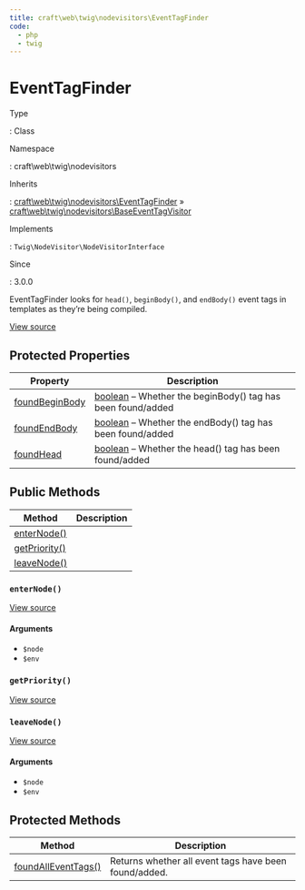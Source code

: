 ```yaml
---
title: craft\web\twig\nodevisitors\EventTagFinder
code:
  - php
  - twig
---
```


# EventTagFinder

Type

:   Class

Namespace

:   craft\web\twig\nodevisitors

Inherits

:   [craft\web\twig\nodevisitors\EventTagFinder](craft-web-twig-nodevisitors-eventtagfinder.md) &raquo;
[craft\web\twig\nodevisitors\BaseEventTagVisitor](craft-web-twig-nodevisitors-baseeventtagvisitor.md)

Implements

:   `Twig\NodeVisitor\NodeVisitorInterface`

Since

:   3.0.0



EventTagFinder looks for `head()`, `beginBody()`, and `endBody()` event tags in templates as they’re being compiled.





[View source](https://github.com/craftcms/cms/blob/master/src/web/twig/nodevisitors/EventTagFinder.php)




## Protected Properties

| Property                                                                                                                                         | Description
| ------------------------------------------------------------------------------------------------------------------------------------------------ | ---------------------------------------------------------------------------------------------------
| [foundBeginBody](craft-web-twig-nodevisitors-baseeventtagvisitor.md#foundbeginbody "Defined by craft\web\twig\nodevisitors\BaseEventTagVisitor") | [boolean](http://php.net/language.types.boolean) – Whether the beginBody() tag has been found/added
| [foundEndBody](craft-web-twig-nodevisitors-baseeventtagvisitor.md#foundendbody "Defined by craft\web\twig\nodevisitors\BaseEventTagVisitor")     | [boolean](http://php.net/language.types.boolean) – Whether the endBody() tag has been found/added
| [foundHead](craft-web-twig-nodevisitors-baseeventtagvisitor.md#foundhead "Defined by craft\web\twig\nodevisitors\BaseEventTagVisitor")           | [boolean](http://php.net/language.types.boolean) – Whether the head() tag has been found/added



## Public Methods

| Method                                                                            | Description
| --------------------------------------------------------------------------------- | -----------
| [enterNode()](craft-web-twig-nodevisitors-eventtagfinder.md#method-enternode)     |
| [getPriority()](craft-web-twig-nodevisitors-eventtagfinder.md#method-getpriority) |
| [leaveNode()](craft-web-twig-nodevisitors-eventtagfinder.md#method-leavenode)     |

### `enterNode()`










[View source](https://github.com/craftcms/cms/blob/master/src/web/twig/nodevisitors/EventTagFinder.php#L29-L74)


#### Arguments

- `$node`
- `$env`




### `getPriority()`










[View source](https://github.com/craftcms/cms/blob/master/src/web/twig/nodevisitors/EventTagFinder.php#L87-L91)






### `leaveNode()`










[View source](https://github.com/craftcms/cms/blob/master/src/web/twig/nodevisitors/EventTagFinder.php#L79-L82)


#### Arguments

- `$node`
- `$env`






## Protected Methods

| Method                                                                                                                                                          | Description
| --------------------------------------------------------------------------------------------------------------------------------------------------------------- | -----------------------------------------------------
| [foundAllEventTags()](craft-web-twig-nodevisitors-baseeventtagvisitor.md#method-foundalleventtags "Defined by craft\web\twig\nodevisitors\BaseEventTagVisitor") | Returns whether all event tags have been found/added.






